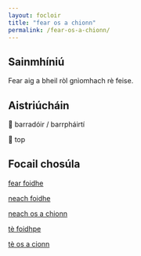 ```yaml
---
layout: focloir
title: "fear os a chionn"
permalink: /fear-os-a-chionn/
---
```


## Sainmhíniú

Fear aig a bheil ròl gnìomhach rè feise.

## Aistriúcháin

&#x1f3f4;&#xe0067;&#xe0062;&#xe0073;&#xe0063;&#xe0074;&#xe007f; barradóir / barrpháirtí

&#x1f3f4;&#xe0067;&#xe0062;&#xe0065;&#xe006e;&#xe0067;&#xe007f; top

## Focail chosúla

[fear foidhe](https://faclair.lgbt/fear-foidhe)

[neach foidhe](https://faclair.lgbt/neach-foidhe)

[neach os a chionn](https://faclair.lgbt/neach-os-a-chionn)

[tè foidhpe](https://faclair.lgbt/te-foidhpe)

[tè os a cionn](https://faclair.lgbt/te-os-a-cionn)